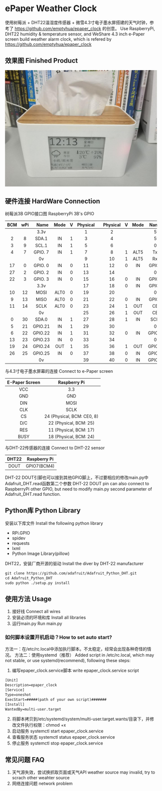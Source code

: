 # ePaper Weather Clock
使用树莓派 + DHT22温湿度传感器 + 微雪4.3寸电子墨水屏搭建的天气时钟，参考了 https://github.com/emptyhua/epaper_clock 的创意。
Use RaspberryPi, DHT22 humidity & temperature sensor, and WeShare 4.3 inch e-Paper screen build weather alarm clock, which is refered by https://github.com/emptyhua/epaper_clock

 ## 效果图 Finished Product
 ![效果图](./IMG.jpg)

## 硬件连接 HardWare Connection
树莓派3B GPIO接口图
RaspberryPi 3B's GPIO

 | BCM | wPi |   Name  | Mode | V | Physical ||Physical | V | Mode | Name    | wPi | BCM |
 |:-:|:-:|:-:|:-:|:-:|:-:|:-:|:-:|:-:|:-:|:-:|:-:|:-:|
 |     |     |3.3v |      |   |  1 || 2|   |      | 5v|     |     |
 |   2 |   8 |   SDA.1 |   IN | 1 |  3 || 4  |   |      | 5v      |     |     |
 |   3 |   9 |   SCL.1 |   IN | 1 |  5 || 6  |   |      | 0v      |     |     |
 |   4 |   7 | GPIO. 7 |   IN | 1 |  7 || 8  | 1 | ALT5 | TxD     | 15  | 14  |
 |     |     |      0v |      |   |  9 || 10 | 1 | ALT5 | RxD     | 16  | 15  |
 |  17 |   0 | GPIO. 0 |   IN | 0 | 11 || 12 | 0 | IN   | GPIO. 1 | 1   | 18  |
 |  27 |   2 | GPIO. 2 |   IN | 0 | 13 || 14 |   |      | 0v      |     |     |
 |  22 |   3 | GPIO. 3 |   IN | 0 | 15 || 16 | 0 | IN   | GPIO. 4 | 4   | 23  |
 |     |     |    3.3v |      |   | 17 || 18 | 0 | IN   | GPIO. 5 | 5   | 24  |
 |  10 |  12 |    MOSI | ALT0 | 0 | 19 || 20 |   |      | 0v      |     |     |
 |   9 |  13 |    MISO | ALT0 | 0 | 21 || 22 | 0 | IN   | GPIO. 6 | 6   | 25  |
 |  11 |  14 |    SCLK | ALT0 | 0 | 23 || 24 | 1 | OUT  | CE0     | 10  | 8   |
 |     |     |      0v |      |   | 25 || 26 | 1 | OUT  | CE1     | 11  | 7   |
 |   0 |  30 |   SDA.0 |   IN | 1 | 27 || 28 | 1 | IN   | SCL.0   | 31  | 1   |
 |   5 |  21 | GPIO.21 |   IN | 1 | 29 || 30 |   |      | 0v      |     |     |
 |   6 |  22 | GPIO.22 |   IN | 1 | 31 || 32 | 0 | IN   | GPIO.26 | 26  | 12  |
 |  13 |  23 | GPIO.23 |   IN | 0 | 33 || 34 |   |      | 0v      |     |     |
 |  19 |  24 | GPIO.24 |  OUT | 1 | 35 || 36 | 1 | OUT  | GPIO.27 | 27  | 16  |
 |  26 |  25 | GPIO.25 |   IN | 0 | 37 || 38 | 0 | IN   | GPIO.28 | 28  | 20  |
 |     |     |      0v |      |   | 39 || 40 | 0 | IN   | GPIO.29 | 29  | 21  |

与4.3寸电子墨水屏幕的连接
Connect to e-Paper screen

 |E-Paper Screen | Raspberry Pi |
 |:-:|:-:|
 | VCC | 3.3 |
 | GND | GND |
 | DIN | MOSI |
 | CLK | SCLK |
 | CS | 24 (Physical, BCM: CE0, 8) |
 | D/C | 22 (Physical, BCM: 25) |
 | RES | 11 (Physical, BCM: 17) |
 | BUSY| 18 (Physical, BCM: 24) |
 
 与DHT-22传感器的连接
 Connect to DHT-22 sensor
 
 |DHT22|Raspberry Pi|
 |:-:|:-:|
 |DOUT|GPIO7(BCM4)|
 
 DHT-22 DOUT引脚也可以接到其他GPIO脚上，不过要相应的修改main.py中Adafruit_DHT.read函数第二个参数
 DHT-22 DOUT pin can also connect to RaspberryPi other GPIO, but need to modify main.py second parameter of Adafruit_DHT.read function.
 
 ## Python库 Python Library
 安装以下库文件
 Install the following python library
 
 - RPi.GPIO
 - spidev
 - requests
 - lxml
 - Python Image Library(pillow)
 
 DHT22，安装厂商开源的驱动
 Install the diver by DHT-22 manufacturer
 ```
 git clone https://github.com/adafruit/Adafruit_Python_DHT.git  
 cd Adafruit_Python_DHT  
 sudo python ./setup.py install 
 ```
 
 ## 使用方法 Usage
 1. 接好线 Connect all wires
 2. 安装必须的环境和库 Install all libraries
 3. 运行main.py Run main.py
 
 ### 如何脚本设置开机启动？How to set auto start?
 
 方法一：在/etc/rc.local中添加执行脚本。不太稳定，经常会出现各种奇怪的情况。
 方法二：使用systemd（推荐）
 Added script in /etc/rc.local, which may not stable, or use systemd(recommend), following these steps:
 
 1. 编写epaper_clock.service脚本 write epaper_clock.service script
 ```
[Unit]
Description=epaper_clock
[Service]
Type=oneshot
ExecStart=#####(path of your own script)#######
[Install]
WantedBy=multi-user.target
 ```
 2. 将脚本拷贝到/etc/systemd/system/multi-user.target.wants/目录下，并修改文件执行权限：chmod +x
 3. 启动服务 systemctl start epaper_clock.service
 4. 查看服务状态 systemctl status epaper_clock.service
 5. 停止服务 systemctl stop epaper_clock.service
 
 ## 常见问题 FAQ
 1. 天气源失效，尝试换抓取页面或天气API weather source may invalid, try to scrach other weahter source
 2. 网络连接问题 network problem
